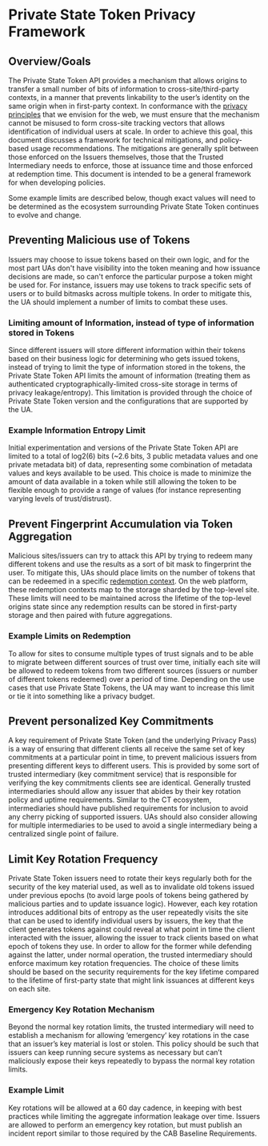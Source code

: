 # Private State Token Privacy Framework


## Overview/Goals
The Private State Token API provides a mechanism that allows origins to transfer a small number of bits of information to cross-site/third-party contexts, in a manner that prevents linkability to the user’s identity on the same origin when in first-party context. In conformance with the [privacy principles](https://w3ctag.github.io/privacy-principles/#principle-prevent-cross-partition-recognition) that we envision for the web, we must ensure that the mechanism cannot be misused to form cross-site tracking vectors that allows identification of individual users at scale. In order to achieve this goal, this document discusses a framework for technical mitigations, and policy-based usage recommendations.
The mitigations are generally split between those enforced on the Issuers themselves, those that the Trusted Intermediary needs to enforce, those at issuance time and those enforced at redemption time. This document is intended to be a general framework for when developing policies.

Some example limits are described below, though exact values will need to be determined as the ecosystem surrounding Private State Token continues to evolve and change.

## Preventing Malicious use of Tokens
Issuers may choose to issue tokens based on their own logic, and for the most part UAs don't have visibility into the token meaning and how issuance decisions are made, so can't enforce the particular purpose a token might be used for. For instance, issuers may use tokens to track specific sets of users or to build bitmasks across multiple tokens. In order to mitigate this, the UA should implement a number of limits to combat these uses.

### Limiting amount of Information, instead of type of information stored in Tokens
Since different issuers will store different information within their tokens based on their business logic for determining who gets issued tokens, instead of trying to limit the type of information stored in the tokens, the Private State Token API limits the amount of information (treating them as authenticated cryptographically-limited cross-site storage in terms of privacy leakage/entropy). This limitation is provided through the choice of Private State Token version and the configurations that are supported by the UA.

### Example Information Entropy Limit
Initial experimentation and versions of the Private State Token API are limited to a total of log2(6) bits (\~2.6 bits, 3 public metadata values and one private metadata bit) of data, representing some combination of metadata values and keys available to be used. This choice is made to minimize the amount of data available in a token while still allowing the token to be flexible enough to provide a range of values (for instance representing varying levels of trust/distrust).

## Prevent Fingerprint Accumulation via Token Aggregation
Malicious sites/issuers can try to attack this API by trying to redeem many different tokens and use the results as a sort of bit mask to fingerprint the user. To mitigate this, UAs should place limits on the number of tokens that can be redeemed in a specific [redemption context](https://github.com/ietf-wg-privacypass/base-drafts/blob/master/draft-ietf-privacypass-architecture.md#redemption-contexts-redemption-contexts). On the web platform, these redemption contexts map to the storage sharded by the top-level site. These limits will need to be maintained across the lifetime of the top-level origins state since any redemption results can be stored in first-party storage and then paired with future aggregations.

### Example Limits on Redemption
To allow for sites to consume multiple types of trust signals and to be able to migrate between different sources of trust over time, initially each site will be allowed to redeem tokens from two different sources (issuers or number of different tokens redeemed) over a period of time. Depending on the use cases that use Private State Tokens, the UA may want to increase this limit or tie it into something like a privacy budget.

## Prevent personalized Key Commitments
A key requirement of Private State Token (and the underlying Privacy Pass) is a way of ensuring that different clients all receive the same set of key commitments at a particular point in time, to prevent malicious issuers from presenting different keys to different users. This is provided by some sort of trusted intermediary (key commitment service) that is responsible for verifying the key commitments clients see are identical. Generally trusted intermediaries should allow any issuer that abides by their key rotation policy and uptime requirements. Similar to the CT ecosystem, intermediaries should have published requirements for inclusion to avoid any cherry picking of supported issuers. UAs should also consider allowing for multiple intermediaries to be used to avoid a single intermediary being a centralized single point of failure.

## Limit Key Rotation Frequency
Private State Token issuers need to rotate their keys regularly both for the security of the key material used, as well as to invalidate old tokens issued under previous epochs (to avoid large pools of tokens being gathered by malicious parties and to update issuance logic). However, each key rotation introduces additional bits of entropy as the user repeatedly visits the site that can be used to identify individual users by issuers, the key that the client generates tokens against could reveal at what point in time the client interacted with the issuer, allowing the issuer to track clients based on what epoch of tokens they use. In order to allow for the former while defending against the latter, under normal operation, the trusted intermediary should enforce maximum key rotation frequencies. The choice of these limits should be based on the security requirements for the key lifetime compared to the lifetime of first-party state that might link issuances at different keys on each site.

### Emergency Key Rotation Mechanism
Beyond the normal key rotation limits, the trusted intermediary will need to establish a mechanism for allowing ‘emergency’ key rotations in the case that an issuer’s key material is lost or stolen. This policy should be such that issuers can keep running secure systems as necessary but can’t maliciously expose their keys repeatedly to bypass the normal key rotation limits.

### Example Limit
Key rotations will be allowed at a 60 day cadence, in keeping with best practices while limiting the aggregate information leakage over time. Issuers are allowed to perform an emergency key rotation, but must publish an incident report similar to those required by the CAB Baseline Requirements.
